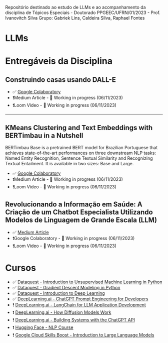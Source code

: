 Repositório destinado ao estudo de LLMs e ao acompanhamento da disciplina de Tópicos Especiais - Doutorado PPGEEC/UFRN/01/2023 - Prof. Ivanovitch Silva
 Grupo: Gabriek Lins, Caldeira Silva, Raphael Fontes
# LLMs


# Entregáveis da Disciplina

## Construindo casas usando DALL-E

- ✅ [Google Colaboratory](https://colab.research.google.com/drive/1jkljLzXgHmryzuPIqKCgdlKxBf2CGCSq?usp=sharing)
- ❗Medium Article - 🚧 Working in progress (06/11/2023)
- ❗Loom Video - 🚧 Working in progress (06/11/2023)

---

## KMeans Clustering and Text Embeddings with BERTimbau in a Nutshell

BERTimbau Base is a pretrained BERT model for Brazilian Portuguese that achieves state-of-the-art performances on three downstream NLP tasks: Named Entity Recognition, Sentence Textual Similarity and Recognizing Textual Entailment. It is available in two sizes: Base and Large.

- ✅ [Google Colaboratory](https://colab.research.google.com/drive/1NHfXr8yHottuBXY13g6AnloEOrDglPkL?usp=sharing)
- ❗Medium Article - 🚧 Working in progress (06/11/2023)
- ❗Loom Video - 🚧 Working in progress (06/11/2023)

## Revolucionando a Informação em Saúde: A Criação de um Chatbot Especialista Utilizando Modelos de Linguagem de Grande Escala (LLM)

- ✅ [Medium Article](https://medium.com/@gabrielblins/revolucionando-a-informa%C3%A7%C3%A3o-em-sa%C3%BAde-a-cria%C3%A7%C3%A3o-de-um-chatbot-especialista-utilizando-modelos-de-d246d65d5621)
- ❗Google Colaboratory - 🚧 Working in progress (06/11/2023)
- ❗Loom Video - 🚧 Working in progress (06/11/2023)

# Cursos

- ✅ [Dataquest - Introduction to Unsupervised Machine Learning in Python](https://www.dataquest.io/course/introduction-to-unsupervised-machine-learning-in-python)
- ✅ [Dataquest - Gradient Descent Modeling in Python](https://www.dataquest.io/course/gradient-descent-modeling-in-python)
- ✅ [Dataquest - Introduction to Deep Learning](https://www.dataquest.io/course/deep-learning-fundamentals)
- ✅ [DeepLearning.ai - ChatGPT Prompt Engineering for Developers](https://learn.deeplearning.ai/chatgpt-prompt-eng/lesson/1/introduction)
- ❗ [DeepLearning.ai - LangChain for LLM Application Development](https://learn.deeplearning.ai/langchain/lesson/1/introduction)
- ❗ [DeepLearning.ai - How Diffusion Models Work](https://learn.deeplearning.ai/diffusion-models/lesson/1/introduction)
- ❗ [DeepLearning.ai - Building Systems with the ChatGPT API](https://learn.deeplearning.ai/chatgpt-building-system/lesson/1/introduction)
- ❗ [Hugging Face - NLP Course](https://huggingface.co/learn/nlp-course/chapter0/1?fw=pt)
- ❗ [Google Cloud Skills Boost - Introduction to Large Language Models](https://www.cloudskillsboost.google/course_templates/539)
